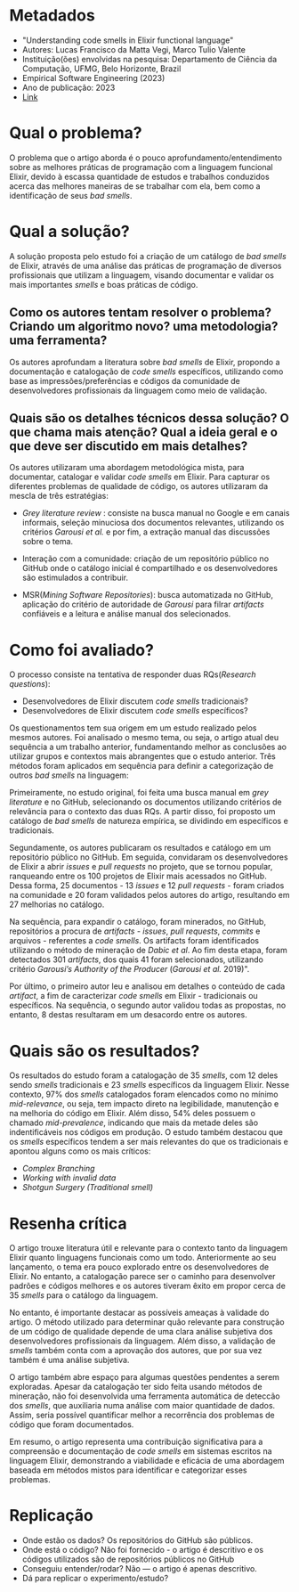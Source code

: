 
# Metadados

* "Understanding code smells in Elixir functional language"
* Autores: Lucas Francisco da Matta Vegi, Marco Tulio Valente
* Instituição(ões) envolvidas na pesquisa: Departamento de Ciência da Computação, UFMG, Belo Horizonte, Brazil
* Empirical Software Engineering (2023)
* Ano de publicação: 2023
* [Link](https://drive.google.com/file/d/1gsiK-rznKEqKNLAStBFddSxh13L6pd78/view?usp=drive_link)

# Qual o problema?

O problema que o artigo aborda é o pouco
aprofundamento/entendimento sobre as melhores práticas de
programação com a linguagem funcional Elixir, devido à escassa
quantidade de estudos e trabalhos conduzidos acerca das melhores
maneiras de se trabalhar com ela, bem como a identificação de
seus *bad smells*. 

# Qual a solução?

A solução proposta pelo estudo foi a criação de um catálogo de
*bad smells* de Elixir, através
de uma análise das práticas de programação de diversos profissionais
que utilizam a linguagem, visando documentar e validar os mais importantes
*smells* e boas práticas de código. 

## Como os autores tentam resolver o problema? Criando um algoritmo novo? uma metodologia? uma ferramenta? 

Os autores aprofundam a literatura sobre *bad smells* de Elixir,
propondo a documentação e catalogação de *code smells* específicos, utilizando como base as 
impressões/preferências e códigos da comunidade de desenvolvedores profissionais da
linguagem como meio de validação.

## Quais são os detalhes técnicos dessa solução? O que chama mais atenção? Qual a ideia geral e o que deve ser discutido em mais detalhes?

Os autores utilizaram uma abordagem metodológica mista, para
documentar, catalogar e validar *code smells* em Elixir. Para
capturar os diferentes problemas de qualidade de código, os
autores utilizaram da mescla de três estratégias:

* *Grey literature review* : consiste na busca manual no Google e
em canais informais, seleção minuciosa dos documentos
relevantes, utilizando os critérios *Garousi et al.* e por fim, 
a extração manual das discussões sobre o tema.

* Interação com a comunidade: criação de um repositório público
no GitHub onde o catálogo inicial é compartilhado e os
desenvolvedores são estimulados a contribuir.

* MSR(*Mining Software Repositories*): busca automatizada no
GitHub, aplicação do critério de autoridade de *Garousi* para
filrar *artifacts* confiáveis e a leitura e análise manual dos
selecionados.

# Como foi avaliado?

O processo consiste na tentativa de responder duas RQs(*Research
questions*):
* Desenvolvedores de Elixir discutem *code smells* tradicionais?
* Desenvolvedores de Elixir discutem *code smells* específicos?

Os questionamentos tem sua origem em um estudo realizado pelos
mesmos autores. Foi analisado o mesmo tema, ou seja, o artigo
atual deu
sequência a um trabalho anterior, fundamentando melhor as conclusões
ao utilizar grupos e contextos mais abrangentes que o estudo
anterior. Três métodos foram aplicados em sequência para definir a
categorização de outros *bad smells* na linguagem:


Primeiramente, no estudo original, foi feita uma busca manual em
*grey literature* e no GitHub, selecionando os documentos utilizando critérios de
relevância para o contexto das duas RQs. A partir disso, foi
proposto um catálogo de *bad smells* de natureza empírica, se dividindo em específicos e
tradicionais. 

Segundamente, os autores publicaram os resultados e catálogo em
um repositório público no GitHub. Em seguida, convidaram os desenvolvedores
de Elixir a abrir *issues* e *pull requests* no projeto, que se tornou popular,
ranqueando entre os 100 projetos de Elixir mais acessados no
GitHub. Dessa forma, 25 documentos - 13 *issues* e 12 *pull
requests* - foram criados na comunidade e 20 foram validados pelos
autores do artigo, resultando em 27 melhorias no catálogo.

Na sequência, para expandir o catálogo, foram minerados, no GitHub,
repositórios a procura de *artifacts* - *issues*, *pull requests*,
*commits* e arquivos - referentes a *code smells*. Os artifacts foram
identificados utilizando o
método de mineração de *Dabic et al*. Ao fim desta etapa, foram
detectados 301
*artifacts*, dos quais 41 foram selecionados, utilizando
critério *Garousi’s Authority of the Producer* (*Garousi et al.*
2019)".

Por último, o primeiro autor leu e analisou em detalhes o
conteúdo de cada *artifact*, a fim de caracterizar *code smells* em
Elixir - tradicionais ou específicos. Na sequência, o segundo
autor validou todas as propostas, no entanto, 8 destas resultaram
em um desacordo entre os autores.

# Quais são os resultados?

Os resultados do estudo foram a catalogação de 35 *smells*,
com 12 deles sendo *smells* tradicionais e 23 *smells* específicos da
linguagem Elixir. Nesse contexto, 97% dos *smells* catalogados foram
elencados como no mínimo *mid-relevance*, ou seja, tem impacto
direto na legibilidade, manutenção e na melhoria do código em
Elixir. Além disso, 54% deles possuem o chamado *mid-prevalence*,
indicando que mais da metade deles são indentificáveis nos
códigos em produção.
O estudo também destacou que os *smells* específicos tendem a ser
mais relevantes do que os tradicionais e apontou alguns como os
mais críticos:
* *Complex Branching*
* *Working with invalid data*
* *Shotgun Surgery (Traditional smell)*

# Resenha crítica

O artigo trouxe literatura útil e relevante para o contexto tanto
da linguagem Elixir quanto linguagens funcionais como um todo.
Anteriormente ao seu lançamento, o
tema era pouco explorado entre os desenvolvedores de Elixir. No
entanto, a catalogação parece ser o caminho para desenvolver
padrões e códigos melhores e os autores tiveram êxito em propor
cerca de 35 *smells* para o catálogo da linguagem.

No entanto, é importante destacar as possíveis ameaças à validade do
artigo. O método utilizado para determinar quão relevante para
construção de um código de qualidade depende de uma clara análise
subjetiva dos desenvolvedores profissionais da linguagem. Além
disso, a validação de *smells* também conta com a aprovação dos
autores, que por sua vez também é uma análise subjetiva.

O artigo também abre espaço para algumas questões pendentes a
serem exploradas. Apesar da catalogação ter sido feita usando
métodos de mineração, não foi desenvolvida uma ferramenta
automática de deteccão dos *smells*, que auxiliaria numa análise
com maior quantidade de dados. Assim, seria possível quantificar
melhor a recorrência dos problemas de código que foram
documentados.

Em resumo, o artigo representa uma contribuição significativa para a compreensão e documentação de 
*code smells* em sistemas escritos na linguagem Elixir, demonstrando a viabilidade e eficácia de 
uma abordagem baseada em métodos mistos para identificar e categorizar esses problemas.

# Replicação

* Onde estão os dados? Os repositórios do GitHub são públicos.
* Onde está o código? Não foi fornecido - o artigo é descritivo e os códigos utilizados são de repositórios públicos no GitHub
* Conseguiu entender/rodar? Não — o artigo é apenas descritivo.
* Dá para replicar o experimento/estudo? 

